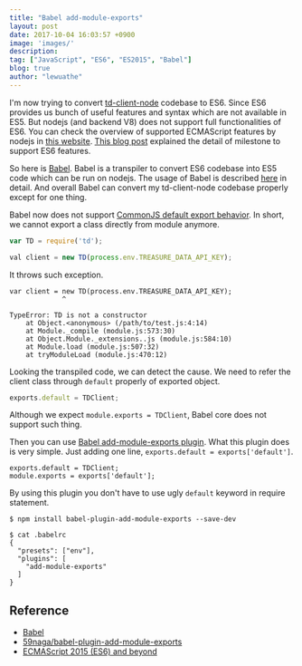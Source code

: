 ```yaml
---
title: "Babel add-module-exports"
layout: post
date: 2017-10-04 16:03:57 +0900
image: 'images/'
description:
tag: ["JavaScript", "ES6", "ES2015", "Babel"]
blog: true
author: "lewuathe"
---
```


I'm now trying to convert [td-client-node](https://github.com/treasure-data/td-client-node) codebase to ES6. Since ES6 provides us bunch of useful features and syntax which are not available in ES5. But nodejs (and backend V8) does not support full functionalities of ES6. You can check the overview of supported ECMAScript features by nodejs in [this website](http://node.green/). [This blog post](https://nodejs.org/en/docs/es6/) explained the detail of milestone to support ES6 features.

So here is [Babel](https://babeljs.io/). Babel is a transpiler to convert ES6 codebase into ES5 code which can be run on nodejs. The usage of Babel is described [here](https://babeljs.io/docs/setup/) in detail. And overall Babel can convert my td-client-node codebase properly except for one thing. 

Babel now does not support [CommonJS default export behavior](https://github.com/babel/babel/issues/2212). In short, we cannot export a class directly from module anymore.

```javascript
var TD = require('td');

val client = new TD(process.env.TREASURE_DATA_API_KEY);
```

It throws such exception.

```
var client = new TD(process.env.TREASURE_DATA_API_KEY);
             ^

TypeError: TD is not a constructor
    at Object.<anonymous> (/path/to/test.js:4:14)
    at Module._compile (module.js:573:30)
    at Object.Module._extensions..js (module.js:584:10)
    at Module.load (module.js:507:32)
    at tryModuleLoad (module.js:470:12)
```

Looking the transpiled code, we can detect the cause. We need to refer the client class through `default` properly of exported object. 

```javascript
exports.default = TDClient;
```

Although we expect `module.exports = TDClient`, Babel core does not support such thing. 

Then you can use [Babel add-module-exports plugin](https://github.com/59naga/babel-plugin-add-module-exports). What this plugin does is very simple. Just adding one line, `exports.default = exports['default']`. 

```
exports.default = TDClient;
module.exports = exports['default'];
```

By using this plugin you don't have to use ugly `default` keyword in require statement. 

```
$ npm install babel-plugin-add-module-exports --save-dev
```

```
$ cat .babelrc
{
  "presets": ["env"],
  "plugins": [
    "add-module-exports"
  ]
}
```

## Reference

* [Babel](https://babeljs.io/)
* [59naga/babel-plugin-add-module-exports](https://github.com/59naga/babel-plugin-add-module-exports)
* [ECMAScript 2015 (ES6) and beyond](https://nodejs.org/en/docs/es6/)

